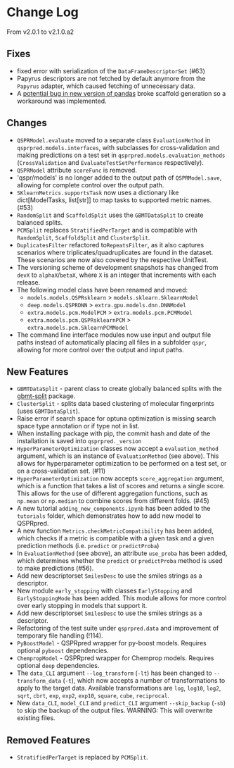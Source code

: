 # Change Log

From v2.0.1 to v2.1.0.a2

## Fixes

- fixed error with serialization of the `DataFrameDescriptorSet` (#63)
- Papyrus descriptors are not fetched by default anymore from the `Papyrus`  adapter, which caused fetching of unnecessary data.
- A [potential bug in new version of pandas](https://github.com/pandas-dev/pandas/issues/55009)  broke scaffold generation so a workaround was implemented.

## Changes
- `QSPRModel.evaluate` moved to a separate class `EvaluationMethod` in `qsprpred.models.interfaces`, with subclasses for cross-validation and making predictions on a test set in `qsprpred.models.evaluation_methods` (`CrossValidation` and `EvaluateTestSetPerformance` respectively).
- `QSPRModel` attribute `scoreFunc` is removed.
- 'qspr/models' is no longer added to the output path of `QSPRModel.save`, allowing for complete control over the output path.
- `SKlearnMetrics.supportsTask` now uses a dictionary like dict[ModelTasks, list[str]] to map tasks to supported metric names. (#53)
- `RandomSplit` and `ScaffoldSplit` uses the `GBMTDataSplit` to create balanced splits.
- `PCMSplit` replaces `StratifiedPerTarget` and is compatible with `RandomSplit`, `ScaffoldSplit` and `ClusterSplit`.
- `DuplicatesFilter` refactored to`RepeatsFilter`, as it also captures scenarios where triplicates/quadruplicates are found in the dataset. These scenarios are now also covered by the respective UnitTest.
- The versioning scheme of development snapshots has changed from `devX` to `alphaX`/`betaX`, where `X` is an integer that increments with each release.
- The following model class have been renamed and moved:
    - `models.models.QSPRsklearn` > `models.sklearn.SklearnModel`
    - `deep.models.QSPRDNN` > `extra.gpu.models.dnn.DNNModel`
    - `extra.models.pcm.ModelPCM` > `extra.models.pcm.PCMModel`
    - `extra.models.pcm.QSPRsklearnPCM` > `extra.models.pcm.SklearnPCMModel`
- The command line interface modules now use input and output file paths instead
  of automatically placing all files in a subfolder `qspr`, allowing for more
  control over the output and input paths.

## New Features
- `GBMTDataSplit` - parent class to create globally balanced splits with the [gbmt-split](https://github.com/sohviluukkonen/gbmt-splits) package.
- `ClusterSplit` - splits data based clustering of molecular fingerprints (uses `GBMTDataSplit`).
- Raise error if search space for optuna optimization is missing search space type annotation or if type not in list.
- When installing package with pip, the commit hash and date of the installation is saved into `qsprpred._version`
- `HyperParameterOptimization` classes now accept a `evaluation_method` argument, which is an instance of `EvaluationMethod` (see above). This allows for hyperparameter optimization to be performed on a test set, or on a cross-validation set. (#11)
- `HyperParameterOptimization` now accepts `score_aggregation` argument, which is a function that takes a list of scores and returns a single score. This allows for the use of different aggregation functions, such as `np.mean` or `np.median` to combine scores from different folds. (#45)
- A new tutorial `adding_new_components.ipynb` has been added to the `tutorials` folder, which demonstrates how to add new model to QSPRpred.
- A new function `Metrics.checkMetricCompatibility` has been added, which checks if a metric is compatible with a given task and a given prediction methods (i.e. `predict` or `predictProba`)
- In `EvaluationMethod` (see above), an attribute `use_proba` has been added, which determines whether the `predict` or `predictProba` method is used to make predictions (#56).
- Add new descriptorset `SmilesDesc` to use the smiles strings as a descriptor.
- New module `early_stopping` with classes `EarlyStopping` and `EarlyStoppingMode` has been added. This module allows for more control over early stopping in models that support it.
- Add new descriptorset `SmilesDesc` to use the smiles strings as a descriptor.
- Refactoring of the test suite under `qsprpred.data` and improvement of temporary file handling (!114).
- `PyBoostModel` - QSPRpred wrapper for py-boost models. Requires optional `pyboost` dependencies.
- `ChempropModel` - QSPRpred wrapper for Chemprop models. Requires optional `deep` dependencies.
- The `data_CLI` argument `--log_transform` (`-lt`) has been changed to `--transform_data` (`-t`), which now accepts a number of transformations to apply to the target data. Available transformations are `log`, `log10`, `log2`, `sqrt`, `cbrt`, `exp`, `exp2`, `exp10`, `square`, `cube`, `reciprocal`.
- New `data_CLI`, `model_CLI` and `predict_CLI` argument `--skip_backup` (`-sb`) to skip the backup of the output files. WARNING: This will overwrite existing files.

## Removed Features
- `StratifiedPerTarget` is replaced by `PCMSplit`.
